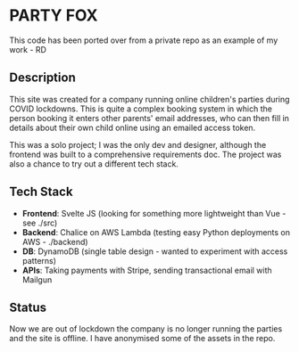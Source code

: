 # PARTY FOX
This code has been ported over from a private repo as an example of my work - RD

## Description
This site was created for a company running online children's parties during COVID lockdowns. This is quite a complex booking system in which the person booking it enters other parents' email addresses, who can then fill in details about their own child online using an emailed access token.

This was a solo project; I was the only dev and designer, although the frontend was built to a comprehensive requirements doc. The project was also a chance to try out a different tech stack.

## Tech Stack
* **Frontend**: Svelte JS (looking for something more lightweight than Vue - see ./src)
* **Backend**: Chalice on AWS Lambda (testing easy Python deployments on AWS - ./backend)
* **DB**: DynamoDB (single table design - wanted to experiment with access patterns)
* **APIs**: Taking payments with Stripe, sending transactional email with Mailgun

## Status
Now we are out of lockdown the company is no longer running the parties and the site is offline. I have anonymised some of the assets in the repo.
